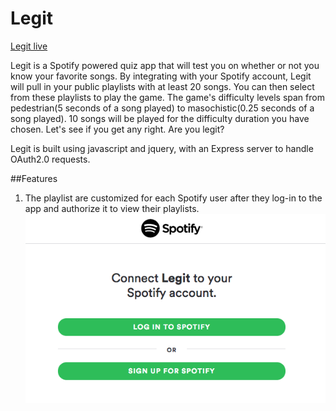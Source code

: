 # Legit

[Legit live](http://legit.hahaha.cool/)

Legit is a Spotify powered quiz app that will test you on whether or not you know your favorite songs. By integrating with your Spotify account, Legit will pull in your public playlists with at least 20 songs. You can then select from these playlists to play the game. The game's difficulty levels span from pedestrian(5 seconds of a song played) to masochistic(0.25 seconds of a song played). 10 songs will be played for the difficulty duration you have chosen. Let's see if you get any right. Are you legit?

Legit is built using javascript and jquery, with an Express server to handle OAuth2.0 requests.


##Features
1. The playlist are customized for each Spotify user after they log-in to the app and authorize it to view their playlists.
![Auth Screenshot](/assets/auth.png)

